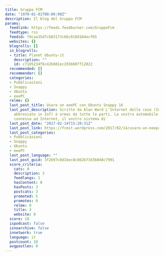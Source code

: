 ```yaml
---
title: Gruppo FCM
date: "1970-01-01T00:00:00Z"
description: Il blog del Gruppo FCM
params:
  feedlink: https://feeds.feedburner.com/GruppoFcm
  feedtype: rss
  feedid: f9caa35d7cb03173c6bc810d104ecf65
  websites: {}
  blogrolls: []
  in_blogrolls:
  - title: Planet Ubuntu-it
    description: ""
    id: c7105234f6c42b881ec2656607f12822
  recommended: []
  recommender: []
  categories:
  - Pubblicazioni
  - Snappy
  - Ubuntu
  - eeePC
  relme: {}
  last_post_title: Usare un eeePC con Ubuntu Snappy 16
  last_post_description: Scritto da Alan Ward L’Internet delle cose (Internet Of Things,
    abbreviato in IoT) è ormai da tutte le parti. La vostra automobile potrebbe essere
    connessa ad Internet, il vostro sistema di
  last_post_date: "2017-02-14T15:20:31Z"
  last_post_link: https://fcmit.wordpress.com/2017/02/14/usare-un-eeepc-con-ubuntu-snappy-16/
  last_post_categories:
  - Pubblicazioni
  - Snappy
  - Ubuntu
  - eeePC
  last_post_language: ""
  last_post_guid: 3f2697c8d1bec8c862b73d3b048c7991
  score_criteria:
    cats: 0
    description: 3
    feedlangs: 1
    hasContent: 0
    hasPosts: 3
    postcats: 3
    promoted: 5
    promotes: 0
    relme: 0
    title: 3
    website: 0
  score: 18
  ispodcast: false
  isnoarchive: false
  innetwork: true
  language: it
  postcount: 10
  avgpostlen: 0
---
```

